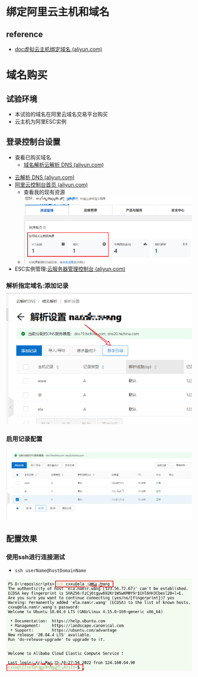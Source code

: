 # 绑定阿里云主机和域名

## reference

* [doc虚拟云主机绑定域名 (aliyun.com)](https://help.aliyun.com/document_detail/36134.html#:~:text=%E5%9C%A8%E5%9F%9F%E5%90%8D%E7%BB%91%E5%AE%9A%E9%A1%B5%E9%9D%A2%EF%BC%8C%E5%8D%95%E5%87%BB%E7%BB%91%E5%AE%9A%E5%9F%9F%E5%90%8D%E3%80%82%20%E8%B4%AD%E4%B9%B0%E4%BA%91%E8%99%9A%E6%8B%9F%E4%B8%BB%E6%9C%BA%E5%90%8E%EF%BC%8C%E9%98%BF%E9%87%8C%E4%BA%91%E4%BC%9A%E4%B8%BA%E6%82%A8%E7%9A%84%E4%BA%91%E8%99%9A%E6%8B%9F%E4%B8%BB%E6%9C%BA%E8%87%AA%E5%8A%A8%E7%BB%91%E5%AE%9A%E4%B8%80%E4%B8%AA%E4%B8%B4%E6%97%B6%E5%9F%9F%E5%90%8D%EF%BC%8C%E8%AF%A5%E5%9F%9F%E5%90%8D%E7%94%B1%E9%98%BF%E9%87%8C%E4%BA%91%E5%85%8D%E8%B4%B9%E6%8F%90%E4%BE%9B%E4%B8%94%E5%B7%B2%E5%AE%8C%E6%88%90%E8%A7%A3%E6%9E%90%E5%92%8C%E5%A4%87%E6%A1%88%EF%BC%8C%E5%B9%B6%E4%B8%94%E4%B8%B4%E6%97%B6%E5%9F%9F%E5%90%8D%E4%B8%8D%E5%8F%AF%E5%88%A0%E9%99%A4%E3%80%82%20%E5%9C%A8%E5%BC%B9%E5%87%BA%E7%9A%84%E7%BB%91%E5%AE%9A%E5%9F%9F%E5%90%8D%E5%AF%B9%E8%AF%9D%E6%A1%86%EF%BC%8C%E6%82%A8%E5%8F%AF%E4%BB%A5%E8%BE%93%E5%85%A5%E5%9F%9F%E5%90%8D%E4%B9%9F%E5%8F%AF%E4%BB%A5%E9%80%89%E6%8B%A9%E6%82%A8%E8%B4%A6%E6%88%B7%E4%B8%8B%E7%9A%84%E4%B8%87%E7%BD%91%E5%9F%9F%E5%90%8D%EF%BC%8C%E5%B9%B6%E6%A0%B9%E6%8D%AE%E6%82%A8%E7%9A%84%E5%9F%9F%E5%90%8D%E8%A7%A3%E6%9E%90%E7%8A%B6%E5%86%B5%E9%80%89%E6%8B%A9%E6%98%AF%E5%90%A6%E4%BD%BF%E7%94%A8%E9%98%BF%E9%87%8C%E4%BA%91%E8%A7%A3%E6%9E%90%E6%9C%8D%E5%8A%A1%EF%BC%8C%E5%8D%95%E5%87%BB%E7%A1%AE%E8%AE%A4%E3%80%82%20%E5%A6%82%E6%9E%9C%E6%82%A8%E7%9A%84%E5%9F%9F%E5%90%8D%E5%B7%B2%E8%A7%A3%E6%9E%90%E8%87%B3%E4%B8%BB%E6%9C%BAIP%EF%BC%8C%E6%97%A0%E9%9C%80%E9%80%89%E4%B8%AD,%E5%A6%82%E6%9E%9C%E5%9F%9F%E5%90%8D%E4%BD%BF%E7%94%A8%E9%98%BF%E9%87%8C%E4%BA%91%E8%A7%A3%E6%9E%90%EF%BC%8C%E5%9F%9F%E5%90%8D%E7%BB%91%E5%AE%9A%E5%AE%8C%E6%AF%95%E5%90%8E%E5%88%99%E8%87%AA%E5%8A%A8%E8%A7%A3%E6%9E%90%E8%87%B3%E8%AF%A5%E4%B8%BB%E6%9C%BA%20%E3%80%82%20%E5%A6%82%E6%9E%9C%E6%82%A8%E7%9A%84%E5%9F%9F%E5%90%8D%E9%80%9A%E8%BF%87%E9%98%BF%E9%87%8C%E4%BA%91%E5%9F%9F%E5%90%8D%E6%9C%8D%E5%8A%A1%E6%B3%A8%E5%86%8C%E5%B9%B6%E5%AE%9E%E5%90%8D%E8%AE%A4%E8%AF%81%EF%BC%8C%E4%BD%86%E5%B0%9A%E6%9C%AA%E8%BF%9B%E8%A1%8C%E8%A7%A3%E6%9E%90%EF%BC%8C%E5%8F%AF%E9%80%89%E4%B8%AD%20%E5%A6%82%E6%9E%9C%E5%9F%9F%E5%90%8D%E4%BD%BF%E7%94%A8%E9%98%BF%E9%87%8C%E4%BA%91%E8%A7%A3%E6%9E%90%EF%BC%8C%E5%9F%9F%E5%90%8D%E7%BB%91%E5%AE%9A%E5%AE%8C%E6%AF%95%E5%90%8E%E5%88%99%E8%87%AA%E5%8A%A8%E8%A7%A3%E6%9E%90%E8%87%B3%E8%AF%A5%E4%B8%BB%E6%9C%BA%20%E3%80%82)

# 域名购买

## 试验环境

- 本试验的域名在阿里云域名交易平台购买
- 云主机为阿里ESC实例

## 登录控制台设置

- 查看已购买域名
  - [域名解析云解析 DNS (aliyun.com)](https://dns.console.aliyun.com/#/dns/domainList)

* [云解析 DNS (aliyun.com)](https://dns.console.aliyun.com/#/dns/setting/namir.wang)
* [阿里云控制台首页 (aliyun.com)](https://home.console.aliyun.com/home/dashboard/ResourceDashboard)
  * 查看我的现有资源
  * ![1648179205173.png](image/bindDN/1648179205173.png)
* ESC实例管理:[云服务器管理控制台 (aliyun.com)](https://ecs.console.aliyun.com/?spm=5176.12818093.ResourceDashboard/ali/widget-home-resources-list.dOperation.35c016d0wUTNVX#/server/i-2zef3tpqffm5ydjqi4zs/detail?regionId=cn-beijing)

### 解析指定域名:添加记录![1648178745155.png](image/bindDN/1648178745155.png)

### 启用记录配置

![1648179014661.png](image/bindDN/1648179014661.png)

## 配置效果

### 使用ssh进行连接测试

* `ssh userName@hostDomainName`

![1648179082036.png](image/bindDN/1648179082036.png)
